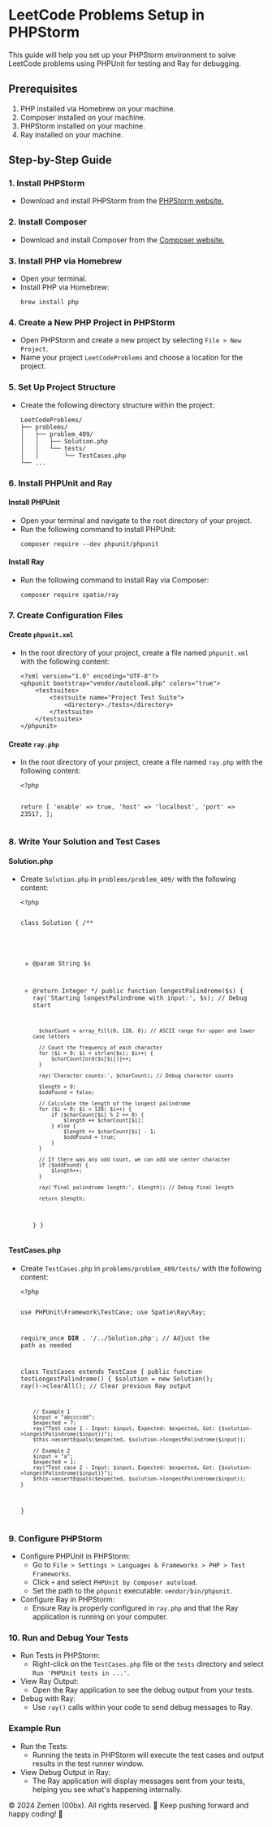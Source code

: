 <!DOCTYPE html>
<html lang="en">
<head>
    <meta charset="UTF-8">
    <meta name="viewport" content="width=device-width, initial-scale=1.0">
</head>
<body>

<h1>LeetCode Problems Setup in PHPStorm</h1>
<p>This guide will help you set up your PHPStorm environment to solve LeetCode problems using PHPUnit for testing and Ray for debugging.</p>

<h2>Prerequisites</h2>
<ol>
    <li>PHP installed via Homebrew on your machine.</li>
    <li>Composer installed on your machine.</li>
    <li>PHPStorm installed on your machine.</li>
    <li>Ray installed on your machine.</li>
</ol>

<h2>Step-by-Step Guide</h2>

<h3>1. Install PHPStorm</h3>
<ul>
    <li>Download and install PHPStorm from the <a href="https://www.jetbrains.com/phpstorm/download/#section=mac">PHPStorm website.</a></li>
</ul>

<h3>2. Install Composer</h3>
<ul>
    <li>Download and install Composer from the <a href="https://getcomposer.org">Composer website.</a></li>
</ul>

<h3>3. Install PHP via Homebrew</h3>
<ul>
    <li>Open your terminal.</li>
    <li>Install PHP via Homebrew:</li>
    <pre><code>brew install php</code></pre>
</ul>

<h3>4. Create a New PHP Project in PHPStorm</h3>
<ul>
    <li>Open PHPStorm and create a new project by selecting <code>File &gt; New Project</code>.</li>
    <li>Name your project <code>LeetCodeProblems</code> and choose a location for the project.</li>
</ul>

<h3>5. Set Up Project Structure</h3>
<ul>
    <li>Create the following directory structure within the project:</li>
    <pre><code>LeetCodeProblems/
├── problems/
│   ├── problem_409/
│   │   ├── Solution.php
│   │   └── tests/
│   │       └── TestCases.php
└── ...</code></pre>
</ul>

<h3>6. Install PHPUnit and Ray</h3>
<h4>Install PHPUnit</h4>
<ul>
    <li>Open your terminal and navigate to the root directory of your project.</li>
    <li>Run the following command to install PHPUnit:</li>
    <pre><code>composer require --dev phpunit/phpunit</code></pre>
</ul>

<h4>Install Ray</h4>
<ul>
    <li>Run the following command to install Ray via Composer:</li>
    <pre><code>composer require spatie/ray</code></pre>
</ul>

<h3>7. Create Configuration Files</h3>
<h4>Create <code>phpunit.xml</code></h4>
<ul>
    <li>In the root directory of your project, create a file named <code>phpunit.xml</code> with the following content:</li>
    <pre><code>&lt;?xml version="1.0" encoding="UTF-8"?&gt;
&lt;phpunit bootstrap="vendor/autoload.php" colors="true"&gt;
    &lt;testsuites&gt;
        &lt;testsuite name="Project Test Suite"&gt;
            &lt;directory&gt;./tests&lt;/directory&gt;
        &lt;/testsuite&gt;
    &lt;/testsuites&gt;
&lt;/phpunit&gt;</code></pre>
</ul>

<h4>Create <code>ray.php</code></h4>
<ul>
    <li>In the root directory of your project, create a file named <code>ray.php</code> with the following content:</li>
    <pre><code>&lt;?php

return [
'enable' => true,
'host' => 'localhost',
'port' => 23517,
];</code></pre>
</ul>

<h3>8. Write Your Solution and Test Cases</h3>
<h4>Solution.php</h4>
<ul>
    <li>Create <code>Solution.php</code> in <code>problems/problem_409/</code> with the following content:</li>
    <pre><code>&lt;?php

class Solution {
/**
* @param String $s
* @return Integer
*/
public function longestPalindrome($s) {
ray('Starting longestPalindrome with input:', $s); // Debug start

        $charCount = array_fill(0, 128, 0); // ASCII range for upper and lower case letters

        // Count the frequency of each character
        for ($i = 0; $i < strlen($s); $i++) {
            $charCount[ord($s[$i])]++;
        }

        ray('Character counts:', $charCount); // Debug character counts

        $length = 0;
        $oddFound = false;

        // Calculate the length of the longest palindrome
        for ($i = 0; $i < 128; $i++) {
            if ($charCount[$i] % 2 == 0) {
                $length += $charCount[$i];
            } else {
                $length += $charCount[$i] - 1;
                $oddFound = true;
            }
        }

        // If there was any odd count, we can add one center character
        if ($oddFound) {
            $length++;
        }

        ray('Final palindrome length:', $length); // Debug final length

        return $length;
    }
}</code></pre>
</ul>

<h4>TestCases.php</h4>
<ul>
    <li>Create <code>TestCases.php</code> in <code>problems/problem_409/tests/</code> with the following content:</li>
    <pre><code>&lt;?php

use PHPUnit\Framework\TestCase;
use Spatie\Ray\Ray;

require_once __DIR__ . '/../Solution.php'; // Adjust the path as needed

class TestCases extends TestCase {
public function testLongestPalindrome() {
$solution = new Solution();
ray()->clearAll(); // Clear previous Ray output

        // Example 1
        $input = "abccccdd";
        $expected = 7;
        ray("Test case 1 - Input: $input, Expected: $expected, Got: {$solution->longestPalindrome($input)}");
        $this->assertEquals($expected, $solution->longestPalindrome($input));

        // Example 2
        $input = "a";
        $expected = 1;
        ray("Test case 2 - Input: $input, Expected: $expected, Got: {$solution->longestPalindrome($input)}");
        $this->assertEquals($expected, $solution->longestPalindrome($input));
    }
}</code></pre>
</ul>

<h3>9. Configure PHPStorm</h3>
<ul>
    <li>Configure PHPUnit in PHPStorm:
        <ul>
            <li>Go to <code>File &gt; Settings &gt; Languages & Frameworks &gt; PHP &gt; Test Frameworks</code>.</li>
            <li>Click <code>+</code> and select <code>PHPUnit by Composer autoload</code>.</li>
            <li>Set the path to the <code>phpunit</code> executable: <code>vendor/bin/phpunit</code>.</li>
        </ul>
    </li>
    <li>Configure Ray in PHPStorm:
        <ul>
            <li>Ensure Ray is properly configured in <code>ray.php</code> and that the Ray application is running on your computer.</li>
        </ul>
    </li>
</ul>

<h3>10. Run and Debug Your Tests</h3>
<ul>
    <li>Run Tests in PHPStorm:
        <ul>
            <li>Right-click on the <code>TestCases.php</code> file or the <code>tests</code> directory and select <code>Run 'PHPUnit tests in ...'</code>.</li>
        </ul>
    </li>
    <li>View Ray Output:
        <ul>
            <li>Open the Ray application to see the debug output from your tests.</li>
        </ul>
    </li>
    <li>Debug with Ray:
        <ul>
            <li>Use <code>ray()</code> calls within your code to send debug messages to Ray.</li>
        </ul>
    </li>
</ul>

<h3>Example Run</h3>
<ul>
    <li>Run the Tests:
        <ul>
            <li>Running the tests in PHPStorm will execute the test cases and output results in the test runner window.</li>
        </ul>
    </li>
    <li>View Debug Output in Ray:
        <ul>
            <li>The Ray application will display messages sent from your tests, helping you see what's happening internally.</li>
        </ul>
    </li>
</ul>
<p>&copy; 2024 Zemen (00bx). All rights reserved. 🌟 Keep pushing forward and happy coding! 🚀</p>


</body>
</html>
